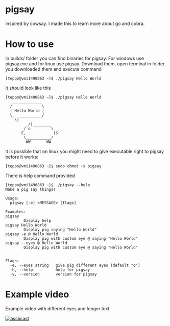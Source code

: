 # pigsay
Inspired by cowsay. I made this to learn more about go and cobra.

# How to use
In builds/ folder you can find binaries for pigsay. For windows use pigsay.exe and for linux use pigsay. Download them, open terminal in folder you downloaded them and execute command 

```console
[teppo@vmi1490863 ~]$ ./pigsay Hello World
```

It should look like this
```console
[teppo@vmi1490863 ~]$ ./pigsay Hello World
   _____________
  /             \
  | Hello World |
  \_  __________/
    \|
         _/|________
        / o         \
       E,            |S
        \___________/
         WW       WW

```
It is possible that on linux you might need to give executable right to pigsay before it works:
```console
[teppo@vmi1490863 ~]$ sudo chmod +x pigsay
```

There is help command provided
```console
[teppo@vmi1490863 ~]$ ./pigsay --help
Make a pig say things!

Usage:
  pigsay [-e] <MESSAGE> [flags]

Examples:
pigsay
        Display help
pigsay Hello World
        Display pig saying "Hello World"
pigsay -e @ Hello World
        Display pig with custom eye @ saying "Hello World"
pigsay --eyes @ Hello World
        Display pig with custom eye @ saying "Hello World"


Flags:
  -e, --eyes string   give pig different eyes (default "o")
  -h, --help          help for pigsay
  -v, --version       version for pigsay

```

# Example video
Example video with different eyes and longer text

[![asciicast](https://asciinema.org/a/1NSnL30u9Pccdggx1Ga2yHRna.svg)](https://asciinema.org/a/1NSnL30u9Pccdggx1Ga2yHRna)